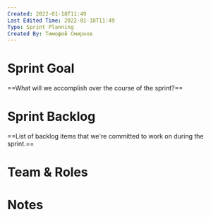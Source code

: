 ```yaml
---
Created: 2022-01-18T11:49
Last Edited Time: 2022-01-18T11:49
Type: Sprint Planning
Created By: Тимофей Смирнов
---
```

# Sprint Goal

==What will we accomplish over the course of the sprint?==

# Sprint Backlog

==List of backlog items that we're committed to work on during the sprint.==

# Team & Roles

# Notes